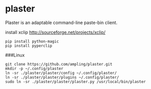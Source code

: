 # plaster
Plaster is an adaptable command-line paste-bin client.



install xclip
http://sourceforge.net/projects/xclip/

```
pip install python-magic
pip install pyperclip
```


###Linux

```
git clone https://github.com/ampling/plaster.git
mkdir -p ~/.config/plaster
ln -sr ./plaster/plaster/config ~/.config/plaster/
ln -sr ./plaster/plaster/plugins ~/.config/plaster/
sudo ln -sr ./plaster/plaster/plaster.py /usr/local/bin/plaster
```
